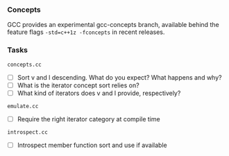 ### Concepts

GCC provides an experimental gcc-concepts branch, available behind the feature flags `-std=c++1z -fconcepts` in recent releases.

### Tasks

`concepts.cc`

- [ ] Sort v and l descending. What do you expect? What happens and why?
- [ ] What is the iterator concept sort relies on?
- [ ] What kind of iterators does v and l provide, respectively?

`emulate.cc`

- [ ] Require the right iterator category at compile time

`introspect.cc`

- [ ] Introspect member function sort and use if available

